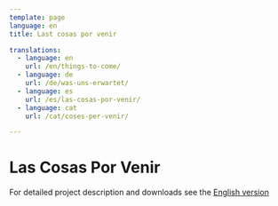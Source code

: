 ```yaml
---
template: page
language: en
title: Last cosas por venir

translations:
  - language: en
    url: /en/things-to-come/
  - language: de
    url: /de/was-uns-erwartet/
  - language: es
    url: /es/las-cosas-por-venir/
  - language: cat
    url: /cat/coses-per-venir/

---
```


# Las Cosas Por Venir

<!-- @template "things-to-come-nav" -->

For detailed project description and downloads see the [English version](/en/things-to-come.html)
